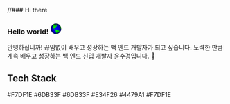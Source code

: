 //### Hi there 

### Hello world!&nbsp;<img src="https://github.com/Kinetic27/Kinetic27/blob/master/earth.gif" width="25" height="25%">

안녕하십니까! 
끊임없이 배우고 성장하는 백 엔드 개발자가 되고 싶습니다.
노력한 만큼 
계속 배우고 성장하는 백 엔드 신입 개발자 윤수경입니다. 👋


<H2>Tech Stack</H2>
#F7DF1E #6DB33F #6DB33F #E34F26 #4479A1
#F7DF1E

<!--
**kokoko9408/kokoko9408** is a ✨ _special_ ✨ repository because its `README.md` (this file) appears on your GitHub profile.

Here are some ideas to get you started

- 🔭 I’m currently working on ...
- 🌱 I’m currently learning ...
- 👯 I’m looking to collaborate on ...
- 🤔 I’m looking for help with ...
- 💬 Ask me about ...
- 📫 How to reach me: ...
- 😄 Pronouns: ...
- ⚡ Fun fact: ...
-->



